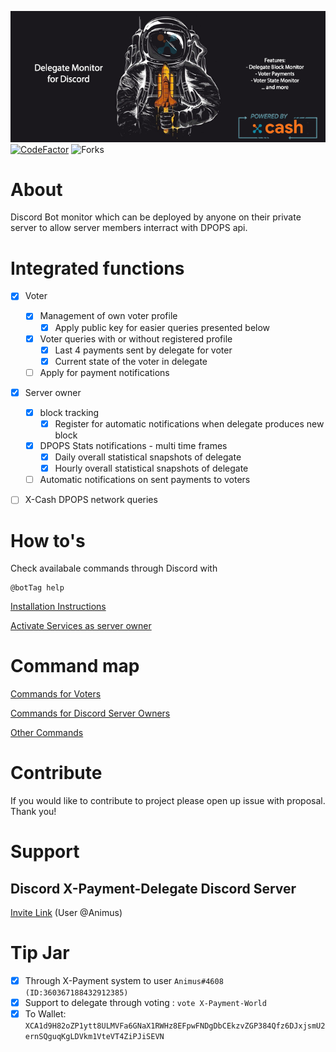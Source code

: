 
![banner](../docs/header.png)
[![CodeFactor](https://www.codefactor.io/repository/github/animusxcash/dpops_bot/badge)](https://www.codefactor.io/repository/github/animusxcash/dpops_bot)
![Forks](https://img.shields.io/github/forks/animusxcash/dpops_bot?style=plastic)
# About
Discord Bot monitor which can be deployed by anyone on their private server to allow server members interract with DPOPS api.


# Integrated functions

- [x] Voter 
    - [x] Management of own voter profile
        - [x] Apply public key for easier queries presented below
    - [x] Voter queries with or without registered profile
        - [x] Last 4 payments sent by delegate for voter
        - [x] Current state of the voter in delegate
    - [ ] Apply for payment notifications

- [x] Server owner
    - [x] block tracking
        - [x] Register for automatic notifications when delegate produces new block
    - [x] DPOPS Stats notifications - multi time frames 
        - [X] Daily overall statistical snapshots of delegate
        - [x] Hourly overall statistical snapshots of delegate
    - [ ] Automatic notifications on sent payments to voters 

- [ ] X-Cash DPOPS network queries


# How to's

Check availabale commands through Discord with 
```text
@botTag help 
```

[Installation Instructions](../docs/INSTALLATION.md)

[Activate Services as server owner](../docs/OWNER.md)

# Command map 
[Commands for Voters](../docs/VOTER.md)

[Commands for Discord Server Owners](OWNER.md)

[Other Commands](../docs/OTHER.md)
    

# Contribute
If you would like to contribute to project please open up issue with proposal. Thank you!

# Support 
## Discord X-Payment-Delegate Discord Server
[Invite Link](https://discord.gg/pj9JCmTeJc) (User @Animus)

# Tip Jar
- [x] Through X-Payment system to user `Animus#4608 (ID:360367188432912385)`
- [X] Support to delegate through voting : `vote X-Payment-World`
- [x] To Wallet: `XCA1d9H82oZP1ytt8ULMVFa6GNaX1RWHz8EFpwFNDgDbCEkzvZGP384Qfz6DJxjsmU2ernSQguqKgLDVkm1VteVT4ZiPJiSEVN`
